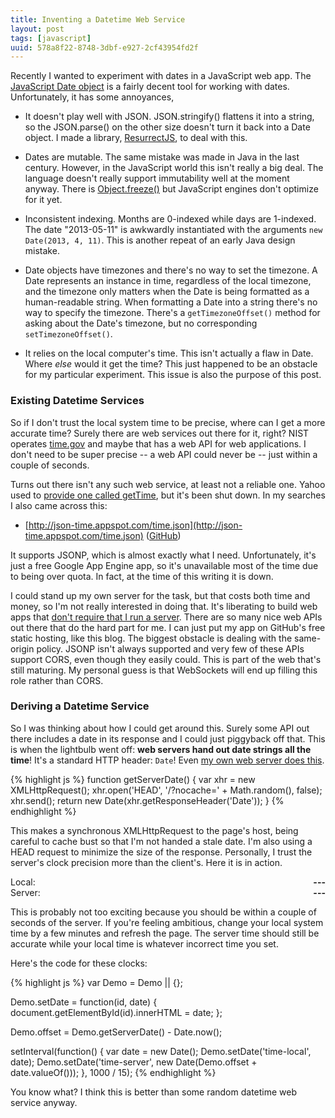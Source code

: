 ```yaml
---
title: Inventing a Datetime Web Service
layout: post
tags: [javascript]
uuid: 578a8f22-8748-3dbf-e927-2cf43954fd2f
---
```


Recently I wanted to experiment with dates in a JavaScript web app.
The [JavaScript Date object][date] is a fairly decent tool for working
with dates. Unfortunately, it has some annoyances,

 * It doesn't play well with JSON. JSON.stringify() flattens it into a
   string, so the JSON.parse() on the other size doesn't turn it back
   into a Date object. I made a library, [ResurrectJS][ressurect], to
   deal with this.

 * Dates are mutable. The same mistake was made in Java in the last
   century. However, in the JavaScript world this isn't really a big
   deal. The language doesn't really support immutability well at the
   moment anyway. There is [Object.freeze()][freeze] but JavaScript
   engines don't optimize for it yet.

 * Inconsistent indexing. Months are 0-indexed while days are
   1-indexed. The date "2013-05-11" is awkwardly instantiated with the
   arguments `new Date(2013, 4, 11)`. This is another repeat of an
   early Java design mistake.

 * Date objects have timezones and there's no way to set the timezone.
   A Date represents an instance in time, regardless of the local
   timezone, and the timezone only matters when the Date is being
   formatted as a human-readable string. When formatting a Date into a
   string there's no way to specify the timezone. There's a
   `getTimezoneOffset()` method for asking about the Date's timezone,
   but no corresponding `setTimezoneOffset()`.

 * It relies on the local computer's time. This isn't actually a flaw
   in Date. Where *else* would it get the time? This just happened to
   be an obstacle for my particular experiment. This issue is also the
   purpose of this post.

### Existing Datetime Services

So if I don't trust the local system time to be precise, where can I
get a more accurate time? Surely there are web services out there for
it, right? NIST operates [time.gov](http://time.gov/) and maybe that
has a web API for web applications. I don't need to be super precise
-- a web API could never be -- just within a couple of seconds.

Turns out there isn't any such web service, at least not a reliable
one. Yahoo used to [provide one called getTime][yahoo], but it's been
shut down. In my searches I also came across this:

 * [http://json-time.appspot.com/time.json](http://json-time.appspot.com/time.json) ([GitHub][json-time])

It supports JSONP, which is almost exactly what I need. Unfortunately,
it's just a free Google App Engine app, so it's unavailable most of
the time due to being over quota. In fact, at the time of this writing
it is down.

I could stand up my own server for the task, but that costs both time
and money, so I'm not really interested in doing that. It's liberating
to build web apps that [don't require that I run a server][flu]. There
are so many nice web APIs out there that do the hard part for me. I
can just put my app on GitHub's free static hosting, like this blog.
The biggest obstacle is dealing with the same-origin policy. JSONP
isn't always supported and very few of these APIs support CORS, even
though they easily could. This is part of the web that's still
maturing. My personal guess is that WebSockets will end up filling
this role rather than CORS.

### Deriving a Datetime Service

So I was thinking about how I could get around this. Surely some API
out there includes a date in its response and I could just piggyback
off that. This is when the lightbulb went off: **web servers hand out
date strings all the time**! It's a standard HTTP header: `Date`! Even
[my own web server does this][simple-httpd].

{% highlight js %}
function getServerDate() {
    var xhr = new XMLHttpRequest();
    xhr.open('HEAD', '/?nocache=' + Math.random(), false);
    xhr.send();
    return new Date(xhr.getResponseHeader('Date'));
}
{% endhighlight %}

This makes a synchronous XMLHttpRequest to the page's host, being
careful to cache bust so that I'm not handed a stale date. I'm also
using a HEAD request to minimize the size of the response. Personally,
I trust the server's clock precision more than the client's. Here it
is in action.

<div>
Local: <b><span id="time-local" style="float: right;">---</span></b>
</div>
<div>
Server: <b><span id="time-server" style="float: right;">---</span></b>
</div>

This is probably not too exciting because you should be within a
couple of seconds of the server. If you're feeling ambitious, change
your local system time by a few minutes and refresh the page. The
server time should still be accurate while your local time is whatever
incorrect time you set.

<script>
var Demo = Demo || {};

Demo.getServerDate = function() {
    var xhr = new XMLHttpRequest();
    xhr.open('HEAD', '/?nocache=' + Math.random(), false);
    xhr.send();
    return new Date(xhr.getResponseHeader('Date'));
};

Demo.setDate = function(id, date) {
    document.getElementById(id).innerHTML = date;
};

Demo.offset = Demo.getServerDate() - Date.now();

setInterval(function() {
    var date = new Date();
    Demo.setDate('time-local', date);
    Demo.setDate('time-server', new Date(Demo.offset + date.valueOf()));
}, 1000 / 15);
</script>

Here's the code for these clocks:

{% highlight js %}
var Demo = Demo || {};

Demo.setDate = function(id, date) {
    document.getElementById(id).innerHTML = date;
};

Demo.offset = Demo.getServerDate() - Date.now();

setInterval(function() {
    var date = new Date();
    Demo.setDate('time-local', date);
    Demo.setDate('time-server', new Date(Demo.offset + date.valueOf()));
}, 1000 / 15);
{% endhighlight %}

You know what? I think this is better than some random datetime
web service anyway.


[date]: https://developer.mozilla.org/en-US/docs/JavaScript/Reference/Global_Objects/Date
[freeze]: https://developer.mozilla.org/en-US/docs/JavaScript/Reference/Global_Objects/Object/freeze
[ressurect]: /blog/2013/03/28/
[json-time]: https://github.com/simonw/json-time
[yahoo]: http://developer.yahoo.com/util/timeservice/V1/getTime.html
[flu]: /blog/2013/01/13/
[simple-httpd]: /blog/2009/05/17/
